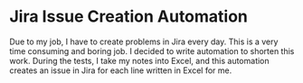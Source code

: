 # Jira Issue Creation Automation 
Due to my job, I have to create problems in Jira every day. This is a very time consuming and boring job. I decided to write automation to shorten this work. During the tests, I take my notes into Excel, and this automation creates an issue in Jira for each line written in Excel for me.
